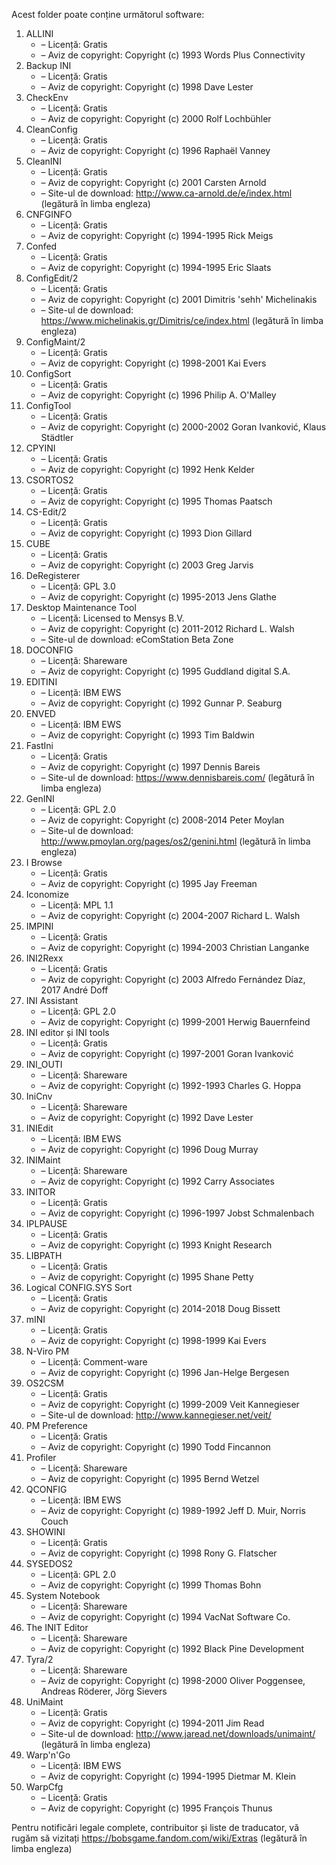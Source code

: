 Acest folder poate conține următorul software:

1. ALLINI
   - – Licență: Gratis
   - – Aviz de copyright: Copyright (c) 1993 Words Plus Connectivity
2. Backup INI
   - – Licență: Gratis
   - – Aviz de copyright: Copyright (c) 1998 Dave Lester
3. CheckEnv
   - – Licență: Gratis
   - – Aviz de copyright: Copyright (c) 2000 Rolf Lochbühler
4. CleanConfig
   - – Licență: Gratis
   - – Aviz de copyright: Copyright (c) 1996 Raphaël Vanney
5. CleanINI
   - – Licență: Gratis
   - – Aviz de copyright: Copyright (c) 2001 Carsten Arnold
   - – Site-ul de download: http://www.ca-arnold.de/e/index.html (legătură în limba engleza)
6. CNFGINFO
   - – Licență: Gratis
   - – Aviz de copyright: Copyright (c) 1994-1995 Rick Meigs
7. Confed
   - – Licență: Gratis
   - – Aviz de copyright: Copyright (c) 1994-1995 Eric Slaats
8. ConfigEdit/2
   - – Licență: Gratis
   - – Aviz de copyright: Copyright (c) 2001 Dimitris 'sehh' Michelinakis
   - – Site-ul de download: https://www.michelinakis.gr/Dimitris/ce/index.html (legătură în limba engleza)
9. ConfigMaint/2
   - – Licență: Gratis
   - – Aviz de copyright: Copyright (c) 1998-2001 Kai Evers
10. ConfigSort
    - – Licență: Gratis
    - – Aviz de copyright: Copyright (c) 1996 Philip A. O'Malley
11. ConfigTool
    - – Licență: Gratis
    - – Aviz de copyright: Copyright (c) 2000-2002 Goran Ivanković, Klaus Städtler
12. CPYINI
    - – Licență: Gratis
    - – Aviz de copyright: Copyright (c) 1992 Henk Kelder
13. CSORTOS2
    - – Licență: Gratis
    - – Aviz de copyright: Copyright (c) 1995 Thomas Paatsch
14. CS-Edit/2
    - – Licență: Gratis
    - – Aviz de copyright: Copyright (c) 1993 Dion Gillard
15. CUBE
    - – Licență: Gratis
    - – Aviz de copyright: Copyright (c) 2003 Greg Jarvis
16. DeRegisterer
    - – Licență: GPL 3.0
    - – Aviz de copyright: Copyright (c) 1995-2013 Jens Glathe
16. Desktop Maintenance Tool
    - – Licență: Licensed to Mensys B.V.
    - – Aviz de copyright: Copyright (c) 2011-2012 Richard L. Walsh
    - – Site-ul de download: eComStation Beta Zone
17. DOCONFIG
    - – Licență: Shareware
    - – Aviz de copyright: Copyright (c) 1995 Guddland digital S.A.
18. EDITINI
    - – Licență: IBM EWS
    - – Aviz de copyright: Copyright (c) 1992 Gunnar P. Seaburg
19. ENVED
    - – Licență: IBM EWS
    - – Aviz de copyright: Copyright (c) 1993 Tim Baldwin
20. FastIni
    - – Licență: Gratis
    - – Aviz de copyright: Copyright (c) 1997 Dennis Bareis
    - – Site-ul de download: https://www.dennisbareis.com/ (legătură în limba engleza)
21. GenINI
    - – Licență: GPL 2.0
    - – Aviz de copyright: Copyright (c) 2008-2014 Peter Moylan
    - – Site-ul de download: http://www.pmoylan.org/pages/os2/genini.html (legătură în limba engleza)
22. I Browse
    - – Licență: Gratis
    - – Aviz de copyright: Copyright (c) 1995 Jay Freeman
23. Iconomize
    - – Licență: MPL 1.1
    - – Aviz de copyright: Copyright (c) 2004-2007 Richard L. Walsh
24. IMPINI
    - – Licență: Gratis
    - – Aviz de copyright: Copyright (c) 1994-2003 Christian Langanke
25. INI2Rexx
    - – Licență: Gratis
    - – Aviz de copyright: Copyright (c) 2003 Alfredo Fernández Díaz, 2017 André Doff
26. INI Assistant
    - – Licență: GPL 2.0
    - – Aviz de copyright: Copyright (c) 1999-2001 Herwig Bauernfeind
27. INI editor și INI tools
    - – Licență: Gratis
    - – Aviz de copyright: Copyright (c) 1997-2001 Goran Ivanković
28. INI_OUTI
    - – Licență: Shareware
    - – Aviz de copyright: Copyright (c) 1992-1993 Charles G. Hoppa
29. IniCnv
    - – Licență: Shareware
    - – Aviz de copyright: Copyright (c) 1992 Dave Lester
30. INIEdit
    - – Licență: IBM EWS
    - – Aviz de copyright: Copyright (c) 1996 Doug Murray
31. INIMaint
    - – Licență: Shareware
    - – Aviz de copyright: Copyright (c) 1992 Carry Associates
32. INITOR
    - – Licență: Gratis
    - – Aviz de copyright: Copyright (c) 1996-1997 Jobst Schmalenbach
33. IPLPAUSE
    - – Licență: Gratis
    - – Aviz de copyright: Copyright (c) 1993 Knight Research
34. LIBPATH
    - – Licență: Gratis
    - – Aviz de copyright: Copyright (c) 1995 Shane Petty
35. Logical CONFIG.SYS Sort
    - – Licență: Gratis
    - – Aviz de copyright: Copyright (c) 2014-2018 Doug Bissett
36. mINI
    - – Licență: Gratis
    - – Aviz de copyright: Copyright (c) 1998-1999 Kai Evers
37. N-Viro PM
    - – Licență: Comment-ware
    - – Aviz de copyright: Copyright (c) 1996 Jan-Helge Bergesen
38. OS2CSM
    - – Licență: Gratis
    - – Aviz de copyright: Copyright (c) 1999-2009 Veit Kannegieser
    - – Site-ul de download: http://www.kannegieser.net/veit/
39. PM Preference
    - – Licență: Gratis
    - – Aviz de copyright: Copyright (c) 1990 Todd Fincannon
40. Profiler
    - – Licență: Shareware
    - – Aviz de copyright: Copyright (c) 1995 Bernd Wetzel
41. QCONFIG
    - – Licență: IBM EWS
    - – Aviz de copyright: Copyright (c) 1989-1992 Jeff D. Muir, Norris Couch
42. SHOWINI
    - – Licență: Gratis
    - – Aviz de copyright: Copyright (c) 1998 Rony G. Flatscher
43. SYSEDOS2
    - – Licență: GPL 2.0
    - – Aviz de copyright: Copyright (c) 1999 Thomas Bohn
44. System Notebook
    - – Licență: Shareware
    - – Aviz de copyright: Copyright (c) 1994 VacNat Software Co.
45. The INIT Editor
    - – Licență: Shareware
    - – Aviz de copyright: Copyright (c) 1992 Black Pine Development
46. Tyra/2
    - – Licență: Shareware
    - – Aviz de copyright: Copyright (c) 1998-2000 Oliver Poggensee, Andreas Röderer, Jörg Sievers
47. UniMaint
    - – Licență: Gratis
    - – Aviz de copyright: Copyright (c) 1994-2011 Jim Read
    - – Site-ul de download: http://www.jaread.net/downloads/unimaint/ (legătură în limba engleza)
48. Warp'n'Go
    - – Licență: IBM EWS
    - – Aviz de copyright: Copyright (c) 1994-1995 Dietmar M. Klein
49. WarpCfg
    - – Licență: Gratis
    - – Aviz de copyright: Copyright (c) 1995 François Thunus

Pentru notificări legale complete, contribuitor și liste de traducator, vă rugăm să vizitați https://bobsgame.fandom.com/wiki/Extras (legătură în limba engleza)
